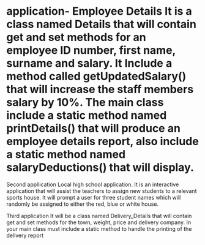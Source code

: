 # application- Employee Details  It is a class named Details that will contain get and set methods for an employee ID number, first name, surname and salary. It  Include a method called getUpdatedSalary() that will increase the staff members salary by 10%. The main class include a static method named printDetails() that will produce an employee details report, also include a static method named salaryDeductions() that will display.

Second appllication Local high school application. It is an interactive application that will assist the teachers to assign new students to a relevant sports house. It will  prompt a user for three student names which will randomly be assigned to either the red, blue or white house. 

Third application It will be a class named Delivery_Details that will contain get and set methods for the town, weight, price and delivery company. In your main class must include a static method to handle the printing of the delivery report
